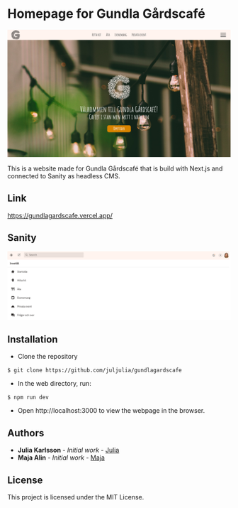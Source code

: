# Homepage for Gundla Gårdscafé

![Image description](homepage.png)

This is a website made for Gundla Gårdscafé that is build with Next.js and connected to Sanity as headless CMS.

## Link 

https://gundlagardscafe.vercel.app/

## Sanity
![Image description](admin.png)


## Installation
- Clone the repository
```
$ git clone https://github.com/juljulia/gundlagardscafe
```
- In the web directory, run: 
```
$ npm run dev
```
- Open http://localhost:3000 to view the webpage in the browser.

## Authors
- **Julia Karlsson** - *Initial work* - [Julia](https://Juljulia.github.io)
- **Maja Alin** - *Initial work* - [Maja](https://majaalin.github.io)

## License
This project is licensed under the MIT License.